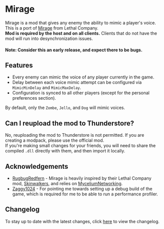 # Mirage

Mirage is a mod that gives any enemy the ability to mimic a player's voice.  This is a port of [Mirage](https://thunderstore.io/c/lethal-company/p/qwbarch/Mirage/) from Lethal Company.  
**Mod is required by the host and on all clients.** Clients that do not have the mod will run into desynchronization issues.

#### Note: Consider this an early release, and expect there to be bugs.

## Features

- Every enemy can mimic the voice of any player currently in the game.
- Delay between each voice mimic attempt can be configured via ``MimicMinDelay`` and ``MimicMaxDelay``.
- Configuration is synced to all other players (except for the personal preferences section).

By default, only the ``Zombe``, ``Jello``, and ``Dog`` will mimic voices.

## Can I reupload the mod to Thunderstore?

No, reuploading the mod to Thunderstore is not permitted. If you are creating a modpack, please use the official mod.  
If you're making small changes for your friends, you will need to share the compiled ``.dll`` directly with them, and then import it locally.

## Acknowledgements

- [RugbugRedfern](https://rugbug.net) - Mirage is heavily inspired by their Lethal Company mod, [Skinwalkers](https://thunderstore.io/c/lethal-company/p/RugbugRedfern/Skinwalkers/), and relies on [MyceliumNetworking](https://thunderstore.io/c/content-warning/p/RugbugRedfern/MyceliumNetworking/).
- [Zaggy1024](https://github.com/Zaggy1024) - For pointing me towards setting up a debug build of the game, which is required for me to be able to run a performance profiler.

## Changelog

To stay up to date with the latest changes, click [here](https://thunderstore.io/c/content-warning/p/cw-qwbarch/Mirage/changelog) to view the changelog.
